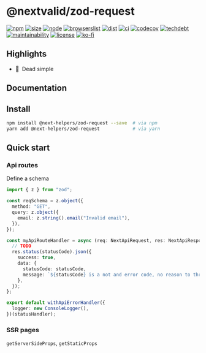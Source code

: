 # @nextvalid/zod-request

[![npm](https://img.shields.io/npm/v/@next-helpers/zod-request?style=for-the-badge&labelColor=222)](https://www.npmjs.com/package/@next-helpers/zod-request)
[![size](https://img.shields.io/bundlephobia/minzip/@next-helpers/zod-request@latest?label=MinGZIP&style=for-the-badge&labelColor=333&color=informational)](https://bundlephobia.com/package/@next-helpers/zod-request@latest)
[![node](https://img.shields.io/static/v1?label=Node&message=14%2b&logo=node.js&style=for-the-badge&labelColor=444&color=informational)](https://browserslist.dev/?q=PjAuMjUlLCBub3QgZGVhZA%3D%3D)
[![browserslist](https://img.shields.io/static/v1?label=Browser&message=>0.25%&logo=googlechrome&style=for-the-badge&labelColor=444&color=informational)](https://browserslist.dev/?q=PjAuMjUlLCBub3QgZGVhZA%3D%3D)
[![dist](https://img.shields.io/static/v1?label=&message=cjs|esm|treeshake&logo=webpack&style=for-the-badge&labelColor=444&color=informational)](https://github.com/belgattitude/next-helpers/blob/main/packages/next-helpers/.size-limit.cjs)
[![ci](https://img.shields.io/github/checks-status/belgattitude/next-helpers/main?label=CI&logo=github&style=for-the-badge&labelColor=444)](https://github.com/belgattitude/next-helpers/actions?query=branch%3Amain)
[![codecov](https://img.shields.io/codecov/c/github/belgattitude/next-helpers?logo=codecov&style=for-the-badge&labelColor=444)](https://codecov.io/gh/belgattitude/next-helpers)
[![techdebt](https://img.shields.io/codeclimate/tech-debt/belgattitude/next-helpers?label=TechDebt&logo=code-climate&style=for-the-badge&labelColor=444)](https://codeclimate.com/github/belgattitude/next-helpers)
[![maintainability](https://img.shields.io/codeclimate/maintainability/belgattitude/next-helpers?label=Maintainability&logo=code-climate&style=for-the-badge&labelColor=444)](https://codeclimate.com/github/belgattitude/next-helpers)
[![license](https://img.shields.io/npm/l/@next-helpers/zod-request?style=for-the-badge&labelColor=000000)](https://github.com/belgattitude/next-helpers/blob/main/LICENSE)
[![ko-fi](https://img.shields.io/badge/Ko--fi-F16061?style=for-the-badge&logo=ko-fi&logoColor=white)](https://ko-fi.com/belgattitude)

## Highlights

- 🚀&nbsp; Dead simple

## Documentation

## Install

```bash
npm install @next-helpers/zod-request --save  # via npm
yarn add @next-helpers/zod-request            # via yarn
```

## Quick start

### Api routes

Define a schema

```typescript
import { z } from "zod";

const reqSchema = z.object({
  method: "GET",
  query: z.object({
    email: z.string().email("Invalid email"),
  }),
});

const myApiRouteHandler = async (req: NextApiRequest, res: NextApiResponse) => {
  // TODO
  res.status(statusCode).json({
    success: true,
    data: {
      statusCode: statusCode,
      message: `${statusCode} is a not and error code, no reason to throw.`,
    },
  });
};

export default withApiErrorHandler({
  logger: new ConsoleLogger(),
})(statusHandler);
```

### SSR pages

`getServerSideProps`, `getStaticProps`

